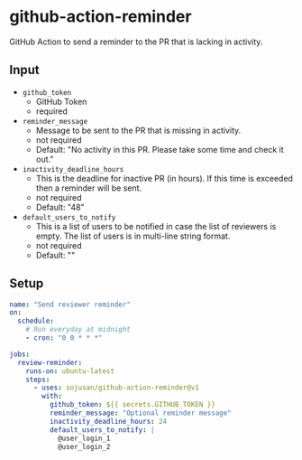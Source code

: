 # github-action-reminder

GitHub Action to send a reminder to the PR that is lacking in activity.

## Input

* `github_token`
  * GitHub Token
  * required
* `reminder_message`
  * Message to be sent to the PR that is missing in activity.
  * not required
  * Default: "No activity in this PR. Please take some time and check it out."
* `inactivity_deadline_hours`
  * This is the deadline for inactive PR (in hours). If this time is exceeded then a reminder will be sent.
  * not required
  * Default: "48"
* `default_users_to_notify`
  * This is a list of users to be notified in case the list of reviewers is empty. The list of users is in multi-line string format.
  * not required
  * Default: ""

## Setup

```yaml
name: "Send reviewer reminder"
on:
  schedule:
    # Run everyday at midnight
    - cron: "0 0 * * *"

jobs:
  review-reminder:
    runs-on: ubuntu-latest
    steps:
      - uses: sojusan/github-action-reminder@v1
        with:
          github_token: ${{ secrets.GITHUB_TOKEN }}
          reminder_message: "Optional reminder message"
          inactivity_deadline_hours: 24
          default_users_to_notify: |
            @user_login_1
            @user_login_2
```
